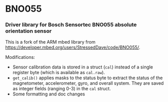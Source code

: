 # BNO055
### Driver library for Bosch Sensortec BNO055 absolute orientation sensor

This is a fork of the ARM mbed library from https://developer.mbed.org/users/StressedDave/code/BNO055/.

Modifications:
* Sensor calibration data is stored in a struct (`cal`) instead of a single register byte (which is available as `cal.raw`).
* `get_calib()` applies masks to the status byte to extract the status of the magnetometer, accelerometer, gyro, and overall system. They are saved as integer fields (ranging 0-3) in the `cal` struct.
* Some formatting and doc changes
